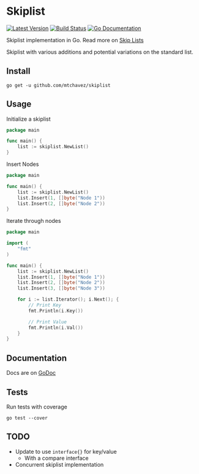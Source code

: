 # Skiplist

[![Latest Version](http://img.shields.io/github/release/mtchavez/skiplist.svg?style=flat-square)](https://github.com/mtchavez/skiplist/releases)
[![Build Status](https://travis-ci.org/mtchavez/skiplist.svg)](https://travis-ci.org/mtchavez/skiplist)
[![Go Documentation](http://img.shields.io/badge/go-documentation-blue.svg?style=flat-square)](http://godoc.org/github.com/mtchavez/skiplist)

Skiplist implementation in Go. Read more on [Skip Lists](http://en.wikipedia.org/wiki/Skip_list)

Skiplist with various additions and potential variations on the standard list.

## Install

`go get -u github.com/mtchavez/skiplist`

## Usage

Initialize a skiplist

```go
package main

func main() {
    list := skiplist.NewList()
}
```

Insert Nodes

```go
package main

func main() {
    list := skiplist.NewList()
    list.Insert(1, []byte("Node 1"))
    list.Insert(2, []byte("Node 2"))
}
```

Iterate through nodes

```go
package main

import (
    "fmt"
)

func main() {
    list := skiplist.NewList()
    list.Insert(1, []byte("Node 1"))
    list.Insert(2, []byte("Node 2"))
    list.Insert(3, []byte("Node 3"))

    for i := list.Iterator(); i.Next(); {
        // Print Key
        fmt.Println(i.Key())

        // Print Value
        fmt.Println(i.Val())
    }
}
```

## Documentation

Docs are on [GoDoc](http://godoc.org/github.com/mtchavez/skiplist)

## Tests

Run tests with coverage

`go test --cover`

## TODO

* Update to use `interface{}` for key/value
  * With a compare interface
* Concurrent skiplist implementation
